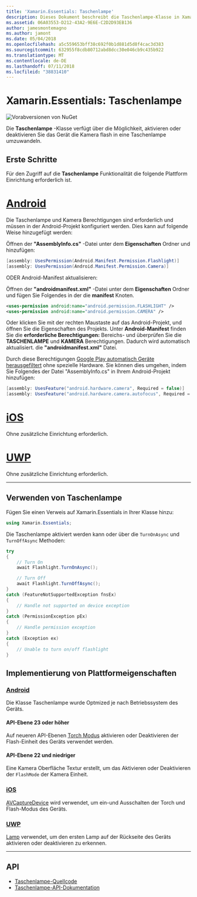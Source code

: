 ```yaml
---
title: 'Xamarin.Essentials: Taschenlampe'
description: Dieses Dokument beschreibt die Taschenlampe-Klasse in Xamarin.Essentials, mit der Möglichkeit zum Aktivieren oder deaktivieren Sie das Gerät die Kamera flash in eine Taschenlampe umzuwandeln.
ms.assetid: 06A03553-D212-43A2-9E6E-C2D2D93EB136
author: jamesmontemagno
ms.author: jamont
ms.date: 05/04/2018
ms.openlocfilehash: a5c559653bff38c692f0b1d881d5d8f4cac3d383
ms.sourcegitcommit: 632955f8cdb80712abd8dcc30e046cb9c435b922
ms.translationtype: MT
ms.contentlocale: de-DE
ms.lasthandoff: 07/11/2018
ms.locfileid: "38831410"
---
```

# <a name="xamarinessentials-flashlight"></a>Xamarin.Essentials: Taschenlampe

![Vorabversionen von NuGet](~/media/shared/pre-release.png)

Die **Taschenlampe** -Klasse verfügt über die Möglichkeit, aktivieren oder deaktivieren Sie das Gerät die Kamera flash in eine Taschenlampe umzuwandeln.

## <a name="getting-started"></a>Erste Schritte

Für den Zugriff auf die **Taschenlampe** Funktionalität die folgende Plattform Einrichtung erforderlich ist.

# <a name="androidtabandroid"></a>[Android](#tab/android)

Die Taschenlampe und Kamera Berechtigungen sind erforderlich und müssen in der Android-Projekt konfiguriert werden. Dies kann auf folgende Weise hinzugefügt werden:

Öffnen der **"AssemblyInfo.cs"** -Datei unter dem **Eigenschaften** Ordner und hinzufügen:

```csharp
[assembly: UsesPermission(Android.Manifest.Permission.Flashlight)]
[assembly: UsesPermission(Android.Manifest.Permission.Camera)]
```

ODER Android-Manifest aktualisieren:

Öffnen der **"androidmanifest.xml"** -Datei unter dem **Eigenschaften** Ordner und fügen Sie Folgendes in der die **manifest** Knoten.

```xml
<uses-permission android:name="android.permission.FLASHLIGHT" />
<uses-permission android:name="android.permission.CAMERA" />
```

Oder klicken Sie mit der rechten Maustaste auf das Android-Projekt, und öffnen Sie die Eigenschaften des Projekts. Unter **Android-Manifest** finden Sie die **erforderliche Berechtigungen:** Bereichs- und überprüfen Sie die **TASCHENLAMPE** und **KAMERA** Berechtigungen. Dadurch wird automatisch aktualisiert. die **"androidmanifest.xml"** Datei.

Durch diese Berechtigungen [Google Play automatisch Geräte herausgefiltert](http://developer.android.com/guide/topics/manifest/uses-feature-element.html#permissions-features) ohne spezielle Hardware. Sie können dies umgehen, indem Sie Folgendes der Datei "AssemblyInfo.cs" in Ihrem Android-Projekt hinzufügen:

```csharp
[assembly: UsesFeature("android.hardware.camera", Required = false)]
[assembly: UsesFeature("android.hardware.camera.autofocus", Required = false)]
```

# <a name="iostabios"></a>[iOS](#tab/ios)

Ohne zusätzliche Einrichtung erforderlich.

# <a name="uwptabuwp"></a>[UWP](#tab/uwp)

Ohne zusätzliche Einrichtung erforderlich.

-----

## <a name="using-flashlight"></a>Verwenden von Taschenlampe

Fügen Sie einen Verweis auf Xamarin.Essentials in Ihrer Klasse hinzu:

```csharp
using Xamarin.Essentials;
```

Die Taschenlampe aktiviert werden kann oder über die `TurnOnAsync` und `TurnOffAsync` Methoden:

```csharp
try
{
    // Turn On
    await Flashlight.TurnOnAsync();

    // Turn Off
    await Flashlight.TurnOffAsync();
}
catch (FeatureNotSupportedException fnsEx)
{
    // Handle not supported on device exception
}
catch (PermissionException pEx)
{
    // Handle permission exception
}
catch (Exception ex)
{
    // Unable to turn on/off flashlight
}
```

## <a name="platform-implementation-specifics"></a>Implementierung von Plattformeigenschaften

### <a name="androidtabandroid-specifics"></a>[Android](#tab/android-specifics)

Die Klasse Taschenlampe wurde Optmized je nach Betriebssystem des Geräts.

#### <a name="api-level-23-and-higher"></a>API-Ebene 23 oder höher

Auf neueren API-Ebenen [Torch Modus](https://developer.android.com/reference/android/hardware/camera2/CameraManager.html#setTorchMode) aktivieren oder Deaktivieren der Flash-Einheit des Geräts verwendet werden.

#### <a name="api-level-22-and-lower"></a>API-Ebene 22 und niedriger

Eine Kamera Oberfläche Textur erstellt, um das Aktivieren oder Deaktivieren der `FlashMode` der Kamera Einheit. 

### <a name="iostabios-specifics"></a>[iOS](#tab/ios-specifics)

[AVCaptureDevice](https://developer.xamarin.com/api/type/AVFoundation.AVCaptureDevice/) wird verwendet, um ein-und Ausschalten der Torch und Flash-Modus des Geräts.

### <a name="uwptabuwp-specifics"></a>[UWP](#tab/uwp-specifics)

[Lamp](https://docs.microsoft.com/en-us/uwp/api/windows.devices.lights.lamp) verwendet, um den ersten Lamp auf der Rückseite des Geräts aktivieren oder deaktivieren zu erkennen.

-----

## <a name="api"></a>API

- [Taschenlampe-Quellcode](https://github.com/xamarin/Essentials/tree/master/Xamarin.Essentials/Flashlight)
- [Taschenlampe-API-Dokumentation](xref:Xamarin.Essentials.Flashlight)
